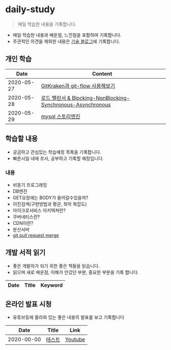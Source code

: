 # daily-study
> 매일 학습한 내용을 기록합니다.

- 매일 학습한 내용과 배운점, 느낀점을 포함하여 기록합니다.
- 주관적인 의견을 제외한 내용은 [기술 블로그](http://devham76.github.io/)에 기록합니다.

## 개인 학습

| Date       | Content|
| ---------- | ----------- |
| 2020-05-27 | [GitKraken과 git-flow 사용해보기](/content/daily/2020-05-27.md) |
| 2020-05-28 | [로드 밸런서 & Blocking-NonBlocking-Synchronous-Asynchronous](https://devham76.github.io/tags/#server) |
| 2020-05-29 | [mysql 스토리엔진](/content/daily/2020-05-29.md) |



## 학습할 내용
- 궁금하고 관심있는 학습예정 목록을 기록합니다.
- 빠른시일 내에 조사, 공부하고 기록할 예정입니다.

### 내용
- 비동기 프로그래밍
- DB엔진
- GET요청에는 BODY가 들어갈수있을까?
- 이진검색(구현방법과 평균, 최악 복잡도)
- 마이크로서비스 아키텍쳐란?
- 쿠버네티스란?
- CDN이란?
- 분산서버
- [git pull request merge](https://meetup.toast.com/posts/122)


## 개발 서적 읽기
- 좋은 개발자가 되기 위한 좋은 책들을 읽습니다.
- 읽으며 새로 배운점, 이해가 안갔던 부분, 중요한 부분을 기록 합니다.

| Date       | Title                         | Keyword                                                                                                               |
| ---------- | ----------------------------- | --------------------------------------------------------------------------------------------------------------------- |





## 온라인 발표 시청
- 유튜브등에 올라와 있는 좋은 내용의 발표를 보고 기록합니다

| Date       | Title                                                                                                                    | Link                                                   |
| ---------- | ------------------------------------------------------------------------------------------------------------------------ | ------------------------------------------------------ |
| 2020-00-00 | [테스트](./online-conference/functional-programming-in-40-min.md) | [Youtube](https://www.youtube.com/watch?v=0if71HOyVjY) |
